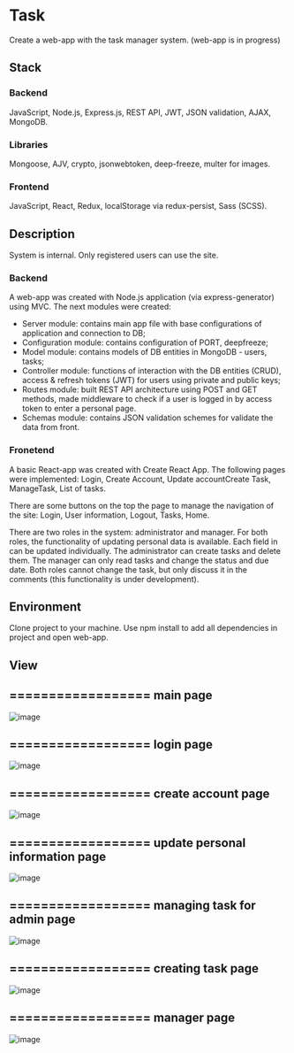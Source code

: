 # Task
Create a web-app with the task manager system.
(web-app is in progress)

## Stack
### Backend
JavaScript, Node.js, Express.js, REST API, JWT, JSON validation, AJAX, MongoDB.
### Libraries
Mongoose, AJV, crypto, jsonwebtoken, deep-freeze, multer for images.
### Frontend
JavaScript, React, Redux, localStorage via redux-persist, Sass (SCSS).

## Description
System is internal. Only registered users can use the site. 

### Backend
A web-app was created with Node.js application (via express-generator) using MVC. The next modules were created:
-	Server module: contains main app file with base configurations of application and connection to DB;
-	Configuration module: contains configuration of PORT, deepfreeze;
-	Model module: contains models of DB entities in MongoDB - users, tasks;
-	Controller module: functions of interaction with the DB entities (CRUD), access & refresh tokens (JWT) for users using private and public keys;
-	Routes module: built REST API architecture using POST and GET methods, made middleware to check if a user is logged in by access token to enter a personal page.
-	Schemas module: contains JSON validation schemes for validate the data from front.


### Fronetend
A basic React-app was created with Create React App. The following pages were implemented:
Login, Create Account, Update accountCreate Task, ManageTask, List of tasks.

There are some buttons on the top the page to manage the navigation of the site: Login, User information, Logout, Tasks, Home.

There are two roles in the system: administrator and manager.
For both roles, the functionality of updating personal data is available. Each field in can be updated individually.
The administrator can create tasks and delete them. The manager can only read tasks and change the status and due date.
Both roles cannot change the task, but only discuss it in the comments (this functionality is under development).

## Environment
Clone project to your machine. Use npm install to add all dependencies in project and open web-app.

## View

## ================== main page
![image](https://user-images.githubusercontent.com/46706194/177044944-ea481390-d34e-4614-b73a-0449f525e17a.png)

## ================== login page
![image](https://user-images.githubusercontent.com/46706194/177044972-8ed7454d-0689-41ef-aa1f-2840ca120f10.png)

## ================== create account page
![image](https://user-images.githubusercontent.com/46706194/177044992-ce3ec377-21d3-4ed9-b6db-a200994c8641.png)

## ================== update personal information page
![image](https://user-images.githubusercontent.com/46706194/177045023-dba72524-a37b-4764-9df1-570bda6631b3.png)

## ================== managing task for admin page
![image](https://user-images.githubusercontent.com/46706194/177045047-8550e29f-b1b6-428c-80f6-57a085fa8ac8.png)

## ================== creating task page
![image](https://user-images.githubusercontent.com/46706194/177045065-eaba7045-601b-4d0d-8bb6-57bf66985629.png)

## ================== manager page
![image](https://user-images.githubusercontent.com/46706194/177045100-12b27b1b-f227-41a2-a6be-279f58df14ba.png)


